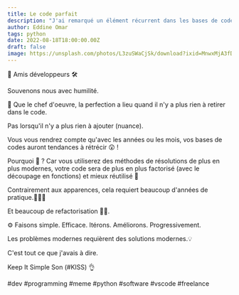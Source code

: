 ```yaml
---
title: Le code parfait
description: "J'ai remarqué un élément récurrent dans les bases de codes au fur et à mesure que je gagne en expérience..."
author: Eddine Omar
tags: python
date: 2022-08-18T18:00:00.00Z
draft: false
image: https://unsplash.com/photos/L3zuSWaCjSk/download?ixid=MnwxMjA3fDB8MXxhbGx8fHx8fHx8fHwxNjYwODg3NTEz&force=true&w=640
---
```

👋 Amis développeurs 🛠️

Souvenons nous avec humilité.

🧠 Que le chef d'oeuvre, la perfection a lieu quand il n'y a plus rien à retirer dans le code.

Pas lorsqu'il n'y a plus rien à ajouter (nuance).

Vous vous rendrez compte qu'avec les années ou les mois, vos bases de codes auront tendances à rétrécir 😲 !

Pourquoi 🤔 ? Car vous utiliserez des méthodes de résolutions de plus en plus modernes, votre code sera de plus en plus factorisé (avec le découpage en fonctions) et mieux réutilisé 🚀

Contrairement aux apparences, cela requiert beaucoup d'années de pratique.🏋️‍♂️💪

Et beaucoup de refactorisation 👨‍💻.

⚙️ Faisons simple. Efficace. Itérons. Améliorons. Progressivement.

Les problèmes modernes requièrent des solutions modernes.💡

C'est tout ce que j'avais à dire.

Keep It Simple Son (#KISS) 👌

#dev #programming #meme #python #software #vscode #freelance
